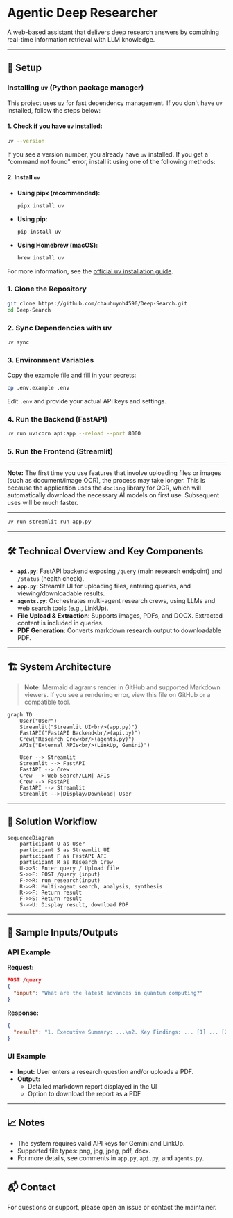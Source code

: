 # Agentic Deep Researcher

A web-based assistant that delivers deep research answers by combining real-time information retrieval with LLM knowledge.

---

## 🚀 Setup

### Installing `uv` (Python package manager)

This project uses [`uv`](https://github.com/astral-sh/uv) for fast dependency management. If you don't have `uv` installed, follow the steps below:

#### 1. Check if you have `uv` installed:

```bash
uv --version
```
If you see a version number, you already have `uv` installed. If you get a "command not found" error, install it using one of the following methods:

#### 2. Install `uv`

- **Using pipx (recommended):**
  ```bash
  pipx install uv
  ```
- **Using pip:**
  ```bash
  pip install uv
  ```
- **Using Homebrew (macOS):**
  ```bash
  brew install uv
  ```

For more information, see the [official uv installation guide](https://github.com/astral-sh/uv#installation).

### 1. Clone the Repository
```bash
git clone https://github.com/chauhuynh4590/Deep-Search.git
cd Deep-Search
```

### 2. Sync Dependencies with uv
```bash
uv sync
```

### 3. Environment Variables
Copy the example file and fill in your secrets:
```bash
cp .env.example .env
```
Edit `.env` and provide your actual API keys and settings.

### 4. Run the Backend (FastAPI)
```bash
uv run uvicorn api:app --reload --port 8000
```

### 5. Run the Frontend (Streamlit)

---

**Note:** The first time you use features that involve uploading files or images (such as document/image OCR), the process may take longer. This is because the application uses the `docling` library for OCR, which will automatically download the necessary AI models on first use. Subsequent uses will be much faster.

---
```bash
uv run streamlit run app.py
```

---

## 🛠️ Technical Overview and Key Components

- **`api.py`**: FastAPI backend exposing `/query` (main research endpoint) and `/status` (health check).
- **`app.py`**: Streamlit UI for uploading files, entering queries, and viewing/downloadable results.
- **`agents.py`**: Orchestrates multi-agent research crews, using LLMs and web search tools (e.g., LinkUp).
- **File Upload & Extraction**: Supports images, PDFs, and DOCX. Extracted content is included in queries.
- **PDF Generation**: Converts markdown research output to downloadable PDF.

---

## 🏗️ System Architecture

> **Note:** Mermaid diagrams render in GitHub and supported Markdown viewers. If you see a rendering error, view this file on GitHub or a compatible tool.

```mermaid
graph TD
    User("User")
    Streamlit("Streamlit UI<br/>(app.py)")
    FastAPI("FastAPI Backend<br/>(api.py)")
    Crew("Research Crew<br/>(agents.py)")
    APIs("External APIs<br/>(LinkUp, Gemini)")

    User --> Streamlit
    Streamlit --> FastAPI
    FastAPI --> Crew
    Crew -->|Web Search/LLM| APIs
    Crew --> FastAPI
    FastAPI --> Streamlit
    Streamlit -->|Display/Download| User
```

---

## 🔄 Solution Workflow

```mermaid
sequenceDiagram
    participant U as User
    participant S as Streamlit UI
    participant F as FastAPI API
    participant R as Research Crew
    U->>S: Enter query / Upload file
    S->>F: POST /query {input}
    F->>R: run_research(input)
    R->>R: Multi-agent search, analysis, synthesis
    R->>F: Return result
    F->>S: Return result
    S->>U: Display result, download PDF
```

---

## 🧪 Sample Inputs/Outputs

### API Example
**Request:**
```json
POST /query
{
  "input": "What are the latest advances in quantum computing?"
}
```
**Response:**
```json
{
  "result": "1. Executive Summary: ...\n2. Key Findings: ... [1] ... [2] ..."
}
```

### UI Example
- **Input:** User enters a research question and/or uploads a PDF.
- **Output:**
  - Detailed markdown report displayed in the UI
  - Option to download the report as a PDF

---

## 📈 Notes
- The system requires valid API keys for Gemini and LinkUp.
- Supported file types: png, jpg, jpeg, pdf, docx.
- For more details, see comments in `app.py`, `api.py`, and `agents.py`.

---

## 📬 Contact
For questions or support, please open an issue or contact the maintainer.
